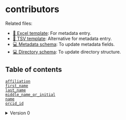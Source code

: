 # contributors

Related files:

- [📝 Excel template](https://raw.githubusercontent.com/hubmapconsortium/ingest-validation-tools/master/docs/contributors/contributors.xlsx): For metadata entry.
- [📝 TSV template](https://raw.githubusercontent.com/hubmapconsortium/ingest-validation-tools/master/docs/contributors/contributors.tsv): Alternative for metadata entry.
- [💻 Metadata schema](https://github.com/hubmapconsortium/ingest-validation-tools/edit/master/src/ingest_validation_tools/table-schemas/contributors.yaml): To update metadata fields.
- [💻 Directory schema](https://github.com/hubmapconsortium/ingest-validation-tools/edit/master/src/ingest_validation_tools/directory-schemas/contributors.yaml): To update directory structure.


## Table of contents
[`affiliation`](#affiliation)<br>
[`first_name`](#first_name)<br>
[`last_name`](#last_name)<br>
[`middle_name_or_initial`](#middle_name_or_initial)<br>
[`name`](#name)<br>
[`orcid_id`](#orcid_id)<br></details>


<details><summary>Version 0</summary>
### `affiliation`
Institutional affiliation.

| constraint | value |
| --- | --- |
| required | `True` |

### `first_name`
First name.

| constraint | value |
| --- | --- |
| required | `True` |

### `last_name`
Last name.

| constraint | value |
| --- | --- |
| required | `True` |

### `middle_name_or_initial`
Middle name or initial. Leave blank if not applicable.

| constraint | value |
| --- | --- |
| required | `False` |

### `name`
Name for display.

| constraint | value |
| --- | --- |
| required | `True` |

### `orcid_id`
ORCID ID of contributor. Example: `0000-0002-8928-741X`.

| constraint | value |
| --- | --- |
| pattern (regular expression) | `\d{4}-\d{4}-\d{4}-\d{3}[0-9X]` |
| required | `True` |
| url | prefix: `https://orcid.org/` |
</details>

